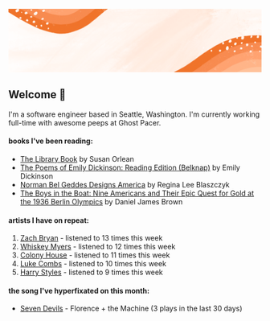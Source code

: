 ![](https://github.com/grace-raper/grace-raper/blob/main/github-readme-header.gif)
## Welcome 👋
I'm a software engineer based in Seattle, Washington. I'm currently working full-time with awesome peeps at Ghost Pacer.

#### books I've been reading:
   <!-- GOODREADS-LIST:START -->
- [The Library Book](https://www.goodreads.com/review/show/4903742380?utm_medium=api&utm_source=rss) by Susan Orlean
- [The Poems of Emily Dickinson: Reading Edition (Belknap)](https://www.goodreads.com/review/show/5444557066?utm_medium=api&utm_source=rss) by Emily Dickinson
- [Norman Bel Geddes Designs America](https://www.goodreads.com/review/show/5412346892?utm_medium=api&utm_source=rss) by Regina Lee Blaszczyk
- [The Boys in the Boat: Nine Americans and Their Epic Quest for Gold at the 1936 Berlin Olympics](https://www.goodreads.com/review/show/4992690226?utm_medium=api&utm_source=rss) by Daniel James Brown
<!-- GOODREADS-LIST:END -->

#### artists I have on repeat:
<!-- LASTFM-TOP-ARTIST:START -->
1. [Zach Bryan](https://www.last.fm/music/Zach+Bryan) - listened to 13 times this week
2. [Whiskey Myers](https://www.last.fm/music/Whiskey+Myers) - listened to 12 times this week
3. [Colony House](https://www.last.fm/music/Colony+House) - listened to 11 times this week
4. [Luke Combs](https://www.last.fm/music/Luke+Combs) - listened to 10 times this week
5. [Harry Styles](https://www.last.fm/music/Harry+Styles) - listened to 9 times this week
<!-- LASTFM-TOP-ARTIST:STOP -->

#### the song I've hyperfixated on this month:
<!-- LASTFM-TOP-TRACK:START -->
* [Seven Devils](https://www.last.fm/music/Florence+%252B+the+Machine/_/Seven+Devils) - Florence + the Machine (3 plays in the last 30 days)
<!-- LASTFM-TOP-TRACK:END -->

<!--
**grace-raper/grace-raper** is a ✨ _special_ ✨ repository because its `README.md` (this file) appears on your GitHub profile.

Here are some ideas to get you started:

- 🔭 I’m currently working on ...
- 🌱 I’m currently learning ...
- 👯 I’m looking to collaborate on ...
- 🤔 I’m looking for help with ...
- 💬 Ask me about ...
- 📫 How to reach me: ...
- 😄 Pronouns: ...
- ⚡ Fun fact: ...
- 🔭 I’m currently on a journey to build **great** things
- 🌱 I’m currently learning **everything** 🤓
- 🤝 I’m looking for help with **finding projects to contribute to!**
- 💬 Ask me about **open source, web development, and community management**
- 📫 Reach me out at
<div>
<details>
  <summary>🧑 More about me</summary>
</details>
</p>
-->

